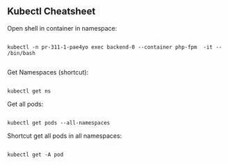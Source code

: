 ## Kubectl Cheatsheet

Open shell in container in namespace:

```

kubectl -n pr-311-1-pae4yo exec backend-0 --container php-fpm  -it -- /bin/bash


```

Get Namespaces (shortcut):

```

kubectl get ns

```

Get all pods:

```

kubectl get pods --all-namespaces

```

Shortcut get all pods in all namespaces:

```

kubectl get -A pod

```